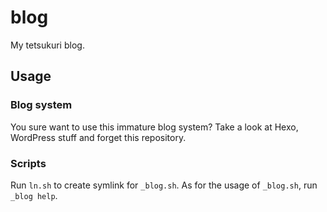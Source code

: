 # blog

My tetsukuri blog.

## Usage

### Blog system

You sure want to use this immature blog system? Take a look at Hexo, WordPress stuff and forget this repository.


### Scripts

Run `ln.sh` to create symlink for `_blog.sh`. As for the usage of `_blog.sh`, run `_blog help`.

